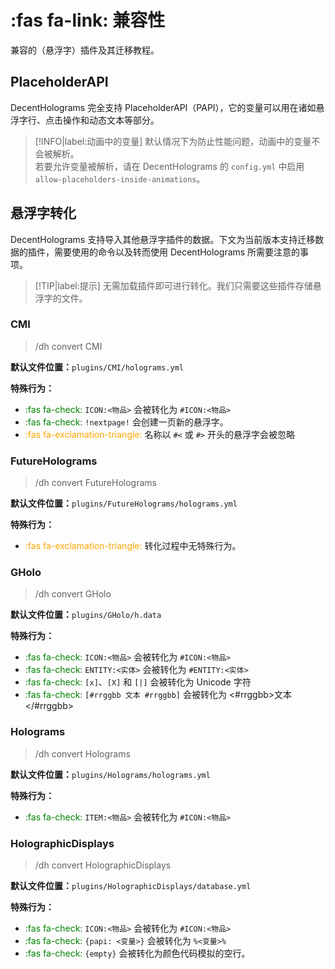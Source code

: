 # :fas fa-link: 兼容性
兼容的（悬浮字）插件及其迁移教程。

## PlaceholderAPI

DecentHolograms 完全支持 PlaceholderAPI（PAPI），它的变量可以用在诸如悬浮字行、点击操作和动态文本等部分。

> [!INFO|label:动画中的变量]
> 默认情况下为防止性能问题，动画中的变量不会被解析。    
> 若要允许变量被解析，请在 DecentHolograms 的 `config.yml` 中启用 `allow-placeholders-inside-animations`。

## 悬浮字转化

DecentHolograms 支持导入其他悬浮字插件的数据。下文为当前版本支持迁移数据的插件，需要使用的命令以及转而使用 DecentHolograms 所需要注意的事项。

> [!TIP|label:提示]
> 无需加载插件即可进行转化。我们只需要这些插件存储悬浮字的文件。

### CMI
> /dh convert CMI

**默认文件位置：**`plugins/CMI/holograms.yml`

**特殊行为：**

* <font color="green">:fas fa-check:</font> `ICON:<物品>` 会被转化为 `#ICON:<物品>`
* <font color="green">:fas fa-check:</font> `!nextpage!` 会创建一页新的悬浮字。
* <font color="orange">:fas fa-exclamation-triangle:</font> 名称以 `#<` 或 `#>` 开头的悬浮字会被忽略

### FutureHolograms

> /dh convert FutureHolograms

**默认文件位置：**`plugins/FutureHolograms/holograms.yml`

**特殊行为：**

* <font color="orange">:fas fa-exclamation-triangle:</font> 转化过程中无特殊行为。

### GHolo

> /dh convert GHolo

**默认文件位置：**`plugins/GHolo/h.data`

**特殊行为：**

* <font color="green">:fas fa-check:</font> `ICON:<物品>` 会被转化为 `#ICON:<物品>`
* <font color="green">:fas fa-check:</font> `ENTITY:<实体>` 会被转化为 `#ENTITY:<实体>`
* <font color="green">:fas fa-check:</font> `[x]`、`[X]` 和 `[|]` 会被转化为 Unicode 字符
* <font color="green">:fas fa-check:</font> `[#rrggbb 文本 #rrggbb]` 会被转化为 <#rrggbb>文本</#rrggbb>

### Holograms

> /dh convert Holograms

**默认文件位置：**`plugins/Holograms/holograms.yml`

**特殊行为：**

* <font color="green">:fas fa-check:</font> `ITEM:<物品>` 会被转化为 `#ICON:<物品>`

### HolographicDisplays

> /dh convert HolographicDisplays

**默认文件位置：**`plugins/HolographicDisplays/database.yml`

**特殊行为：**

* <font color="green">:fas fa-check:</font> `ICON:<物品>` 会被转化为 `#ICON:<物品>`
* <font color="green">:fas fa-check:</font> `{papi: <变量>}` 会被转化为 `%<变量>%`
* <font color="green">:fas fa-check:</font> `{empty}` 会被转化为颜色代码模拟的空行。